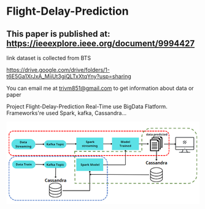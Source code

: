 # Flight-Delay-Prediction

## This paper is published at: https://ieeexplore.ieee.org/document/9994427

link dataset is collected from BTS

https://drive.google.com/drive/folders/1-t6E5Ga1XrJxA_MiiUt3giQLTxXtqYny?usp=sharing

You can email me at trivm851@gmail.com to get information about data or paper

Project Flight-Delay-Prediction Real-Time use BigData Flatform. 
Frameworks're used Spark, kafka, Cassandra...


![alt text](https://github.com/minhtritri/Flight-Delay-Prediction/blob/main/data_final/flow2.0.png)
